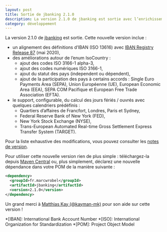 ```yaml
---
layout: post
title: Sortie de jbanking 2.1.0
description: La version 2.1.0 de jbanking est sortie avec l’enrichissement des informations sur les pays (ISO 3166-1) et le support du calcul des jours fériés / ouvrés.
category: développement
---
```


La version 2.1.0 de [jbanking](https://github.com/marcwrobel/jbanking) est sortie. Cette nouvelle version inclue :

- un alignement des définitions d’IBAN (ISO 13616) avec [IBAN Registry Release 87](https://www.iso13616.org/) (mai 2020),
- des améliorations autour de l’enum IsoCountry :
  - ajout des codes ISO 3166-1 alpha-3,
  - ajout des codes numériques ISO 3166-1,
  - ajout du statut des pays (independent ou dépendent),
  - ajout de la participation des pays à certains accords : Single Euro Payments Area (SEPA), Union Européenne (UE),
    European Economic Area (EEA), SEPA COM Pacifique et European Free Trade Association (EFTA).
- le support, configurable, du calcul des jours fériés / ouvrés avec quelques calendriers prédéfinis :
  - Quartiers d’affaires de Francfort, Londres, Paris et Sydney,
  - Federal Reserve Bank of New York (FED),
  - New York Stock Exchange (NYSE),
  - Trans-European Automated Real-time Gross Settlement Express Transfer System (TARGET).

Pour la liste exhaustive des modifications, vous pouvez consulter les
[notes de version](https://github.com/marcwrobel/jbanking/releases/tag/v2.1.0).

Pour utiliser cette nouvelle version rien de plus simple : téléchargez-la
depuis [Maven Central](https://search.maven.org/artifact/fr.marcwrobel/jbanking/2.1.0/jar) ou, plus simplement, déclarez
une nouvelle dépendance dans votre POM de la manière suivante :

```xml
<dependency>
  <groupId>fr.marcwrobel</groupId>
  <artifactId>jbanking</artifactId>
  <version>2.1.0</version>
</dependency>
```

Un grand merci à [Matthias Kay (@kayman-mk)](https://github.com/kayman-mk) pour son aide sur cette version !

<!-- prettier-ignore-start -->
*[IBAN]: International Bank Account Number
*[ISO]: International Organization for Standardization
*[POM]: Project Object Model
<!-- prettier-ignore-end -->
